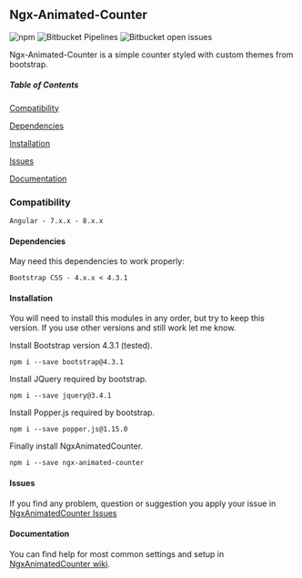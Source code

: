 ## Ngx-Animated-Counter
![npm](https://img.shields.io/npm/v/ngx-animated-counter)
![Bitbucket Pipelines](https://img.shields.io/bitbucket/pipelines/vanishdark/angularanimatedcounter)
![Bitbucket open issues](https://img.shields.io/bitbucket/issues-raw/vanishdark/angularanimatedcounter)

Ngx-Animated-Counter is a simple counter styled with custom themes from bootstrap.

##### Table of Contents
[Compatibility](#compatibility)

[Dependencies](#dependencies)

[Installation](#installation)

[Issues](#issues)

[Documentation](#documentation)

### Compatibility

```
Angular	- 7.x.x - 8.x.x
```
#### Dependencies

May need this dependencies to work properly:

```
Bootstrap CSS - 4.x.x < 4.3.1
```

#### Installation
You will need to install this modules in any order, but try to keep this version. If you use other versions and still work let me know.

Install Bootstrap version 4.3.1 (tested).
 ```npm
npm i --save bootstrap@4.3.1
```
Install JQuery required by bootstrap.
```
npm i --save jquery@3.4.1
```
Install Popper.js required by bootstrap.
```
npm i --save popper.js@1.15.0
```
Finally install NgxAnimatedCounter.
 ```npm
npm i --save ngx-animated-counter 
```

#### Issues

If you find any problem, question or suggestion you apply your issue in
[NgxAnimatedCounter Issues](https://bitbucket.org/vanishdark/angularanimatedcounter/issues)


#### Documentation

You can find help for most common settings and setup in [NgxAnimatedCounter wiki](https://bitbucket.org/vanishdark/angularanimatedcounter/wiki/Home).
